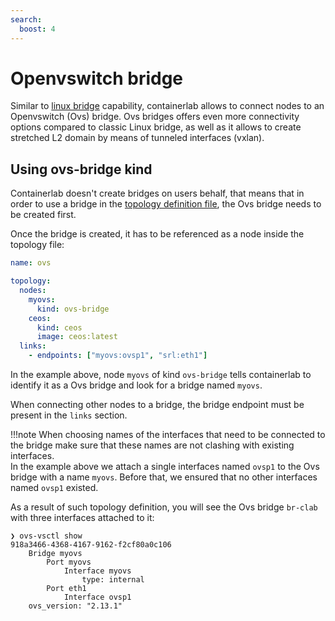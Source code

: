 ```yaml
---
search:
  boost: 4
---
```

# Openvswitch bridge
Similar to [linux bridge](bridge.md) capability, containerlab allows to connect nodes to an Openvswitch (Ovs) bridge. Ovs bridges offers even more connectivity options compared to classic Linux bridge, as well as it allows to create stretched L2 domain by means of tunneled interfaces (vxlan).

## Using ovs-bridge kind
Containerlab doesn't create bridges on users behalf, that means that in order to use a bridge in the [topology definition file](../topo-def-file.md), the Ovs bridge needs to be created first.

Once the bridge is created, it has to be referenced as a node inside the topology file:

```yaml
name: ovs

topology:
  nodes:
    myovs:
      kind: ovs-bridge
    ceos:
      kind: ceos
      image: ceos:latest
  links:
    - endpoints: ["myovs:ovsp1", "srl:eth1"]

```

In the example above, node `myovs` of kind `ovs-bridge` tells containerlab to identify it as a Ovs bridge and look for a bridge named `myovs`.

When connecting other nodes to a bridge, the bridge endpoint must be present in the `links` section.

!!!note
    When choosing names of the interfaces that need to be connected to the bridge make sure that these names are not clashing with existing interfaces.  
    In the example above we attach a single interfaces named `ovsp1` to the Ovs bridge with a name `myovs`. Before that, we ensured that no other interfaces named `ovsp1` existed.

As a result of such topology definition, you will see the Ovs bridge `br-clab` with three interfaces attached to it:

```
❯ ovs-vsctl show
918a3466-4368-4167-9162-f2cf80a0c106
    Bridge myovs
        Port myovs
            Interface myovs
                type: internal
        Port eth1
            Interface ovsp1
    ovs_version: "2.13.1"
```
